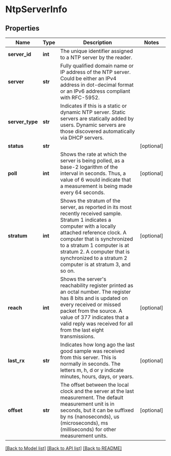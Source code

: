 # NtpServerInfo

## Properties
Name | Type | Description | Notes
------------ | ------------- | ------------- | -------------
**server_id** | **int** | The unique identifier assigned to a NTP server by the reader. | 
**server** | **str** | Fully qualified domain name or IP address of the NTP server. Could be either an IPv4 address in dot-decimal format or an IPv6 address compliant with RFC-5952.  | 
**server_type** | **str** | Indicates if this is a static or dynamic NTP server. Static servers are statically added by users. Dynamic servers are those discovered automatically via DHCP servers.  | 
**status** | **str** |  | [optional] 
**poll** | **int** | Shows the rate at which the server is being polled, as a base-2 logarithm of the interval in seconds. Thus, a value of 6 would indicate that a measurement is being made every 64 seconds.  | [optional] 
**stratum** | **int** | Shows the stratum of the server, as reported in its most recently received sample. Stratum 1 indicates a computer with a locally attached reference clock. A computer that is synchronized to a stratum 1 computer is at stratum 2. A computer that is synchronized to a stratum 2 computer is at stratum 3, and so on.  | [optional] 
**reach** | **int** | Shows the server&#39;s reachability register printed as an octal number. The register has 8 bits and is updated on every received or missed packet from the source. A value of 377 indicates that a valid reply was received for all from the last eight transmissions.  | [optional] 
**last_rx** | **str** | Indicates how long ago the last good sample was received from this server. This is normally in seconds. The letters m, h, d or y indicate minutes, hours, days, or years.  | [optional] 
**offset** | **str** | The offset between the local clock and the server at the last measurement. The default measurement unit is in seconds, but it can be suffixed by ns (nanoseconds), us (microseconds), ms (milliseconds) for other measurement units.  | [optional] 

[[Back to Model list]](../README.md#documentation-for-models) [[Back to API list]](../README.md#documentation-for-api-endpoints) [[Back to README]](../README.md)


